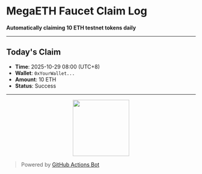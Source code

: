 # MegaETH Faucet Claim Log

**Automatically claiming 10 ETH testnet tokens daily**

---

## Today's Claim
- **Time**: 2025-10-29 08:00 (UTC+8)
- **Wallet**: `0xYourWallet...`
- **Amount**: 10 ETH
- **Status**: Success

---

<p align="center">
<img src="https://media.giphy.com/media/WFZvB7VIXBgiz3oDXE/giphy.gif" width="150"/>
</p>

> Powered by [GitHub Actions Bot](https://github.com/zn4326123/megaeth-faucet-bot)
